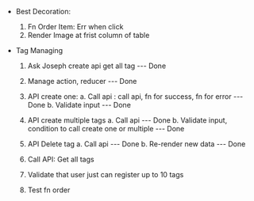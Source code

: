 - Best Decoration:

  1. Fn Order Item: Err when click
  2. Render Image at frist column of table

- Tag Managing

  1. Ask Joseph create api get all tag --- Done

  2. Manage action, reducer --- Done

  3. API create one:
     a. Call api : call api, fn for success, fn for error --- Done
     b. Validate input --- Done

  4. API create multiple tags
     a. Call api --- Done
     b. Validate input, condition to call create one or multiple --- Done

  5. API Delete tag
     a. Call api --- Done
     b. Re-render new data --- Done
  6. Call API: Get all tags

  7. Validate that user just can register up to 10 tags

  8. Test fn order
